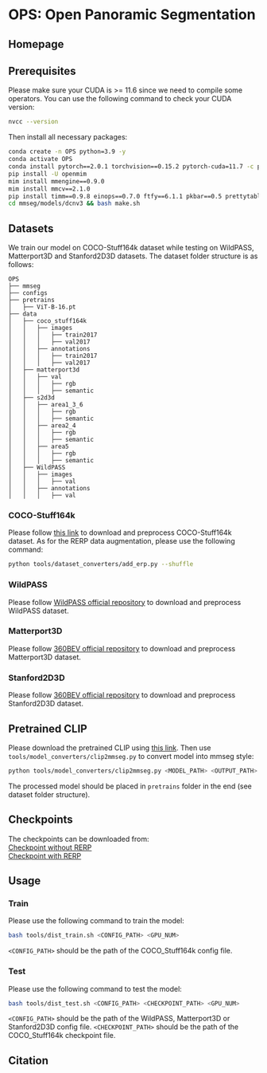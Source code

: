 # OPS: Open Panoramic Segmentation

## Homepage


## Prerequisites

Please make sure your CUDA is >= 11.6 since we need to compile some operators. You can use the following command to check your CUDA version:

```bash
nvcc --version
```

Then install all necessary packages:

```bash
conda create -n OPS python=3.9 -y
conda activate OPS
conda install pytorch==2.0.1 torchvision==0.15.2 pytorch-cuda=11.7 -c pytorch -c nvidia -y
pip install -U openmim
mim install mmengine==0.9.0
mim install mmcv==2.1.0
pip install timm==0.9.8 einops==0.7.0 ftfy==6.1.1 pkbar==0.5 prettytable==3.9.0 py360convert==0.1.0 regex==2023.10.3 six==1.16.0
cd mmseg/models/dcnv3 && bash make.sh
```

## Datasets

We train our model on COCO-Stuff164k dataset while testing on WildPASS, Matterport3D and Stanford2D3D datasets.
The dataset folder structure is as follows:

```
OPS
├── mmseg
├── configs
├── pretrains
│   ├── ViT-B-16.pt
├── data
│   ├── coco_stuff164k
│   │   ├── images
│   │   │   ├── train2017
│   │   │   ├── val2017
│   │   ├── annotations
│   │   │   ├── train2017
│   │   │   ├── val2017
│   ├── matterport3d
│   │   ├── val
│   │   │   ├── rgb
│   │   │   ├── semantic
│   ├── s2d3d
│   │   ├── area1_3_6
│   │   │   ├── rgb
│   │   │   ├── semantic
│   │   ├── area2_4
│   │   │   ├── rgb
│   │   │   ├── semantic
│   │   ├── area5
│   │   │   ├── rgb
│   │   │   ├── semantic
│   ├── WildPASS
│   │   ├── images
│   │   │   ├── val
│   │   ├── annotations
│   │   │   ├── val
```

### COCO-Stuff164k

Please follow [this link](https://github.com/open-mmlab/mmsegmentation/blob/main/docs/en/user_guides/2_dataset_prepare.md#coco-stuff-164k) to download
and preprocess COCO-Stuff164k dataset. As for the RERP data augmentation, please use the following command:

```bash
python tools/dataset_converters/add_erp.py --shuffle
```

### WildPASS

Please follow [WildPASS official repository](https://github.com/elnino9ykl/WildPASS) to download
and preprocess WildPASS dataset.

### Matterport3D

Please follow [360BEV official repository](https://github.com/jamycheung/360BEV) to download
and preprocess Matterport3D dataset.

### Stanford2D3D

Please follow [360BEV official repository](https://github.com/jamycheung/360BEV) to download
and preprocess Stanford2D3D dataset.

## Pretrained CLIP

Please download the pretrained CLIP using [this link](https://openaipublic.azureedge.net/clip/models/5806e77cd80f8b59890b7e101eabd078d9fb84e6937f9e85e4ecb61988df416f/ViT-B-16.pt).
Then use `tools/model_converters/clip2mmseg.py` to convert model into mmseg style:

```bash
python tools/model_converters/clip2mmseg.py <MODEL_PATH> <OUTPUT_PATH> 
```

The processed model should be placed in `pretrains` folder in the end (see dataset folder structure).

## Checkpoints

The checkpoints can be downloaded from: <br>
[Checkpoint without RERP](https://drive.google.com/file/d/1JlKFYKNc6MsRAyI5loAI0A4co5a87SHX/view?usp=sharing)  <br>
[Checkpoint with RERP](https://drive.google.com/file/d/1Wuc8bmmRMTxSwgrMZ_0MK1DkWLtUppvj/view?usp=sharing)

## Usage

### Train

Please use the following command to train the model:

```bash
bash tools/dist_train.sh <CONFIG_PATH> <GPU_NUM>
```

`<CONFIG_PATH>` should be the path of the COCO_Stuff164k config file.

### Test

Please use the following command to test the model:

```bash
bash tools/dist_test.sh <CONFIG_PATH> <CHECKPOINT_PATH> <GPU_NUM>
```

`<CONFIG_PATH>` should be the path of the WildPASS, Matterport3D or Stanford2D3D config file. `<CHECKPOINT_PATH>` should be the path of the COCO_Stuff164k checkpoint file.

## Citation
